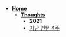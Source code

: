 - [**Home**](/)
    * [**Thoughts**](/Thoughts/)
        * **2021**
        * [지난 인턴 4주](/Diary/지난인턴4주)
        <!-- * [인턴 막바지](/Diary/인턴막바지) -->
